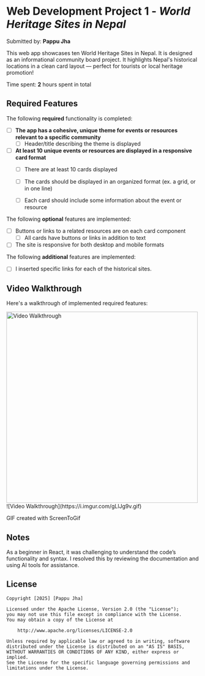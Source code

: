 # Web Development Project 1 - *World Heritage Sites in Nepal*

Submitted by: **Pappu Jha**

This web app showcases ten World Heritage Sites in Nepal. It is designed as an informational community board project. It highlights Nepal's historical locations in a clean card layout — perfect for tourists or local heritage promotion!

Time spent: **2** hours spent in total

## Required Features

The following **required** functionality is completed:

- [ ] **The app has a cohesive, unique theme for events or resources relevant to a specific community**
  - [ ] Header/title describing the theme is displayed
- [ ] **At least 10 unique events or resources are displayed in a responsive card format**
  - [ ] There are at least 10 cards displayed 
  - [ ] The cards should be displayed in an organized format (ex. a grid, or in one line)
  - [ ] Each card should include some information about the event or resource


The following **optional** features are implemented:

- [ ] Buttons or links to a related resources are on each card component
  - [ ] All cards have buttons or links in addition to text
- [ ] The site is responsive for both desktop and mobile formats

The following **additional** features are implemented:

* [ ] I inserted specific links for each of the historical sites.

## Video Walkthrough

Here's a walkthrough of implemented required features:

<img src='https://i.imgur.com/gLlJg9v.gif' title='Video Walkthrough' width='500' alt='Video Walkthrough' />
![Video Walkthrough](https://i.imgur.com/gLlJg9v.gif)

GIF created with ScreenToGif

## Notes

As a beginner in React, it was challenging to understand the code’s functionality and syntax. I resolved this by reviewing the documentation and using AI tools for assistance.

## License

    Copyright [2025] [Pappu Jha]

    Licensed under the Apache License, Version 2.0 (the "License");
    you may not use this file except in compliance with the License.
    You may obtain a copy of the License at

        http://www.apache.org/licenses/LICENSE-2.0

    Unless required by applicable law or agreed to in writing, software
    distributed under the License is distributed on an "AS IS" BASIS,
    WITHOUT WARRANTIES OR CONDITIONS OF ANY KIND, either express or implied.
    See the License for the specific language governing permissions and
    limitations under the License.